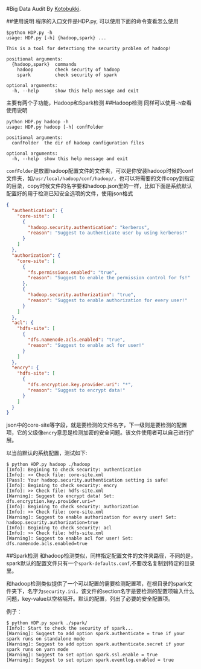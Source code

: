 #Big Data Audit
By [Kotobukki](https://github.com/kotobukki/).


##使用说明
程序的入口文件是HDP.py, 可以使用下面的命令查看怎么使用
```
$python HDP.py -h
usage: HDP.py [-h] {hadoop,spark} ...

This is a tool for detectiong the security problem of hadoop!

positional arguments:
  {hadoop,spark}  commands
    hadoop        check security of hadoop
    spark         check security of spark

optional arguments:
  -h, --help      show this help message and exit
```
主要有两个子功能，Hadoop和Spark检测
##Hadoop检测
同样可以使用`-h`查看使用说明
```
python HDP.py hadoop -h
usage: HDP.py hadoop [-h] confFolder

positional arguments:
  confFolder  the dir of hadoop configuration files

optional arguments:
  -h, --help  show this help message and exit
```
`confFolder`是放置hadoop配置文件的文件夹，可以是你安装hadoop时候的conf文件夹，如`/usr/local/hadoop/conf/hadoop/`，也可以将需要的文件copy到指定的目录，copy时候文件的名字要和hadoop.json里的一样，比如下面是系统默认配置好的用于检测已知安全选项的文件，使用json格式
```json
{
  "authentication": {
    "core-site": [
      {
        "hadoop.security.authentication": "kerberos",
        "reason": "Suggest to authenticate user by using kerberos!"
      }
    ]
  },
  "authorization": {
    "core-site": [
      {
        "fs.permissions.enabled": "true",
        "reason": "Suggest to enable the permission control for fs!"
      },
      {
        "hadoop.security.authorization": "true",
        "reason": "Suggest to enable authorization for every user!"
      }
    ]
  },
  "acl": {
    "hdfs-site": [
      {
        "dfs.namenode.acls.enabled": "true",
        "reason": "Suggest to enable acl for user!"
      }
    ]
  },
  "encry": {
    "hdfs-site": [
      {
        "dfs.encryption.key.provider.uri": "*",
        "reason": "Suggest to encrypt data!"
      }
    ]
  }
}
```
json中的core-site等字段，就是要检测的文件名字，下一级则是要检测的配置项，它的父级像`encry`意思是检测加密的安全问题。该文件使用者可以自己进行扩展。

以当前默认的系统配置，测试如下:
```
$ python HDP.py hadoop ./hadoop
[Info]: Begining to check security: authentication
[Info]: >> Check file: core-site.xml
[Pass]: Your hadoop.security.authentication setting is safe!
[Info]: Begining to check security: encry
[Info]: >> Check file: hdfs-site.xml
[Warning]: Suggest to encrypt data! Set: dfs.encryption.key.provider.uri=*
[Info]: Begining to check security: authorization
[Info]: >> Check file: core-site.xml
[Warning]: Suggest to enable authorization for every user! Set: hadoop.security.authorization=true
[Info]: Begining to check security: acl
[Info]: >> Check file: hdfs-site.xml
[Warning]: Suggest to enable acl for user! Set: dfs.namenode.acls.enabled=true
```

##Spark检测
和hadoop检测类似，同样指定配置文件的文件夹路径，不同的是，spark默认的配置文件只有一个`spark-defaults.conf`,不要改名复制到特定的目录里。

和hadoop检测类似提供了一个可以配置的需要检测配置项，在根目录的spark文件夹下，名字为`security.ini`，该文件的section名字是要检测的配置项输入什么问题，key-value以空格隔开。默认的配置，列出了必要的安全配置项。

例子：
```
$ python HDP.py spark ./spark/
[Info]: Start to check the security of spark...
[Warning]: Suggest to add option spark.authenticate = true if your spark runs on standalone mode
[Warning]: Suggest to add option spark.authenticate.secret if your spark runs on yarn mode
[Warning]: Suggest to set option spark.ssl.enable = true
[Warning]: Suggest to set option spark.eventlog.enabled = true

```

